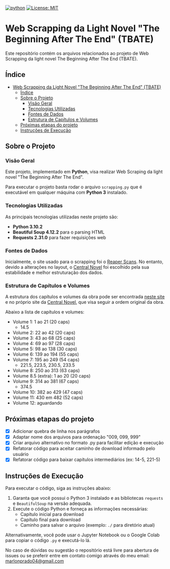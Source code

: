 [![python](https://img.shields.io/badge/Python-3.10.2-3776AB.svg?style=flat&logo=python&logoColor=white)](https://www.python.org)
[![License: MIT](https://img.shields.io/badge/License-MIT-blue.svg)](https://www.gnu.org/licenses/mit)

# Web Scrapping da Light Novel "The Beginning After The End" (TBATE)

Este repositório contém os arquivos relacionados ao projeto de Web Scrapping da light novel The Beginning After The End (TBATE).

## Índice

- [Web Scrapping da Light Novel "The Beginning After The End" (TBATE)](#web-scrapping-da-light-novel-the-beginning-after-the-end-tbate)
  - [Índice](#índice)
  - [Sobre o Projeto](#sobre-o-projeto)
    - [Visão Geral](#visão-geral)
    - [Tecnologias Utilizadas](#tecnologias-utilizadas)
    - [Fontes de Dados](#fontes-de-dados)
    - [Estrutura de Capítulos e Volumes](#estrutura-de-capítulos-e-volumes)
  - [Próximas etapas do projeto](#próximas-etapas-do-projeto)
  - [Instruções de Execução](#instruções-de-execução)

## Sobre o Projeto

### Visão Geral

Este projeto, implementado em **Python**, visa realizar Web Scraping da light novel "The Beginning After The End".

Para executar o projeto basta rodar o arquivo `scrapping.py` que é executável em qualquer máquina com **Python 3** instalado.

### Tecnologias Utilizadas

As principais tecnologias utilizadas neste projeto são:

- **Python 3.10.2**
- **Beautiful Soup 4.12.2** para o parsing HTML
- **Requests 2.31.0** para fazer requisições web

### Fontes de Dados

Inicialmente, o site usado para o scrapping foi o [Reaper Scans](https://reaperscans.net/series/o-comeco-apos-o-fim-novel). No entanto, devido a alterações no layout, o [Central Novel](https://centralnovel.com/series/the-beginning-after-the-end/) foi escolhido pela sua estabilidade e melhor estruturação dos dados.

### Estrutura de Capítulos e Volumes

A estrutura dos capítulos e volumes da obra pode ser encontrada  [neste site](https://tbate.fandom.com/wiki/Volumes_and_Chapters) e no próprio site da [Central Novel](https://centralnovel.com/series/the-beginning-after-the-end/), que visa seguir a ordem original da obra.

Abaixo a lista de capítulos e volumes:

- Volume 1: 1 ao 21 (20 caps)
  - 14.5
- Volume 2: 22 ao 42 (20 caps)
- Volume 3: 43 ao 68 (25 caps)
- Volume 4: 69 ao 97 (28 caps)
- Volume 5: 98 ao 138 (30 caps)
- Volume 6: 139 ao 194 (55 caps)
- Volume 7: 195 ao 249 (54 caps)
  - 221.5, 223.5, 230.5, 233.5
- Volume 8: 250 ao 313 (63 caps)
- Volume 8.5 (extra): 1 ao 20 (20 caps)
- Volume 9: 314 ao 381 (67 caps)
  - 374.5
- Volume 10: 382 ao 429 (47 caps)
- Volume 11: 430 em 482 (52 caps)
- Volume 12: aguardando

## Próximas etapas do projeto

- [x] Adicionar quebra de linha nos parágrafos
- [x] Adaptar nome dos arquivos para ordenação "009, 099, 999"
- [x] Criar arquivo alternativo no formato .py para facilitar edição e execução
- [x] Refatorar código para aceitar caminho de download informado pelo usuário
- [x] Refatorar código para baixar capítulos intermediários (ex: 14-5, 221-5)

## Instruções de Execução

Para executar o código, siga as instruções abaixo:

1. Garanta que você possui o Python 3 instalado e as bibliotecas `requests` e `BeautifulSoup` na versão adequada.
2. Execute o código Python e forneça as informações necessárias:
   - Capítulo inicial para download
   - Capítulo final para download
   - Caminho para salvar o arquivo (exemplo: `./` para diretório atual)

Alternativamente, você pode usar o Jupyter Notebook ou o Google Colab para copiar o código `.py` e executá-lo lá. 

No caso de dúvidas ou sugestão o repositório está livre para abertura de issues ou se preferir entre em contato comigo através do meu email: <marlonprado04@gmail.com>
